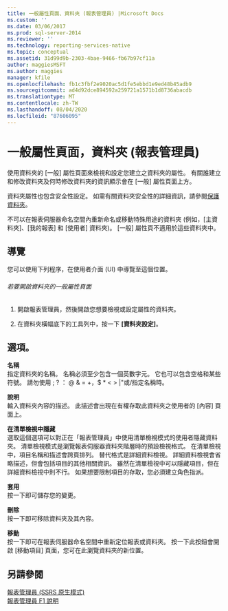 ```yaml
---
title: 一般屬性頁面、資料夾 (報表管理員) |Microsoft Docs
ms.custom: ''
ms.date: 03/06/2017
ms.prod: sql-server-2014
ms.reviewer: ''
ms.technology: reporting-services-native
ms.topic: conceptual
ms.assetid: 31d99d9b-2303-4bae-9466-fb67b97cf11a
author: maggiesMSFT
ms.author: maggies
manager: kfile
ms.openlocfilehash: fb1c3fbf2e9020ac5d1fe5ebbd1e9ed48b45adb9
ms.sourcegitcommit: ad4d92dce894592a259721a1571b1d8736abacdb
ms.translationtype: MT
ms.contentlocale: zh-TW
ms.lasthandoff: 08/04/2020
ms.locfileid: "87606095"
---
```

# <a name="general-properties-page-folders-report-manager"></a>一般屬性頁面，資料夾 (報表管理員)
  使用資料夾的 [一般] 屬性頁面來檢視和設定您建立之資料夾的屬性。 有關誰建立和修改資料夾及何時修改資料夾的資訊顯示會在 [一般] 屬性頁面上方。  
  
 資料夾屬性也包含安全性設定。 如需有關資料夾安全性的詳細資訊，請參閱[保護資料夾](security/secure-folders.md)。  
  
 不可以在報表伺服器命名空間內重新命名或移動特殊用途的資料夾 (例如，[主資料夾]、[我的報表] 和 [使用者] 資料夾)。 [一般] 屬性頁不適用於這些資料夾中。  
  
## <a name="navigation"></a>導覽  
 您可以使用下列程序，在使用者介面 (UI) 中導覽至這個位置。  
  
###### <a name="to-open-the-general-properties-page-for-a-folder"></a>若要開啟資料夾的一般屬性頁面  
  
1.  開啟報表管理員，然後開啟您想要檢視或設定屬性的資料夾。  
  
2.  在資料夾橫幅底下的工具列中，按一下 **[資料夾設定]**。  
  
## <a name="options"></a>選項。  
 **名稱**  
 指定資料夾的名稱。 名稱必須至少包含一個英數字元。 它也可以包含空格和某些符號。 請勿使用 ; ? ： \@ & = +，$ * \< > |"或/指定名稱時。  
  
 **說明**  
 輸入資料夾內容的描述。 此描述會出現在有權存取此資料夾之使用者的 [內容] 頁面上。  
  
 **在清單檢視中隱藏**  
 選取這個選項可以對正在「報表管理員」中使用清單檢視模式的使用者隱藏資料夾。 清單檢視模式是瀏覽報表伺服器資料夾階層時的預設檢視格式。 在清單檢視中，項目名稱和描述會跨頁排列。 替代格式是詳細資料檢視。 詳細資料檢視會省略描述，但會包括項目的其他相關資訊。 雖然在清單檢視中可以隱藏項目，但在詳細資料檢視中則不行。 如果想要限制項目的存取，您必須建立角色指派。  
  
 **套用**  
 按一下即可儲存您的變更。  
  
 **刪除**  
 按一下即可移除資料夾及其內容。  
  
 **移動**  
 按一下即可在報表伺服器命名空間中重新定位報表或資料夾。 按一下此按鈕會開啟 [移動項目] 頁面，您可在此瀏覽資料夾的新位置。  
  
## <a name="see-also"></a>另請參閱  
 [報表管理員 &#40;SSRS 原生模式&#41;](../../2014/reporting-services/report-manager-ssrs-native-mode.md)   
 [報表管理員 F1 說明](../../2014/reporting-services/report-manager-f1-help.md)  
  
  
